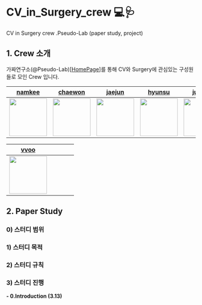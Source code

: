 # CV_in_Surgery_crew 💻🩺
CV in Surgery crew .Pseudo-Lab (paper study, project)


## 1. Crew 소개

가짜연구소(@Pseudo-Lab)[[HomePage](https://pseudo-lab.com/)]를 통해 CV와 Surgery에 관심있는 구성원들로 모인 Crew 입니다.


|[namkee](https://github.com/namkeeoh) | [chaewon](https://github.com/ycw0363) | [jaejun](https://github.com/ai-rtistic) | [hyunsu](https://github.com/hyuns1102) | [jungyo](https://github.com/JUNGYO) | 
|:---:|:---:|:---:|:---:|:---:|
|<img src="https://avatars.githubusercontent.com/u/101532657?v=4" width=100> | <img src="https://avatars.githubusercontent.com/u/80023607?v=4" width=100 > | <img src= "https://avatars.githubusercontent.com/u/84179578?v=4" width=100> | <img src= "https://avatars.githubusercontent.com/u/77105441?v=4" width=100> |<img src= "https://avatars.githubusercontent.com/u/20310433?v=4" width=100> |

| [vvoo](https://github.com/official-vvoo) |  | |  |  | 
|:---:|:---:|:---:|:---:|:---:|
| <img src="https://avatars.githubusercontent.com/u/84170049?v=4" width=100> |  |  |  | |



## 2. Paper Study

### 0) 스터디 범위

### 1) 스터디 목적

### 2) 스터디 규칙

### 3) 스터디 진행

**- 0.Introduction (3.13)**




